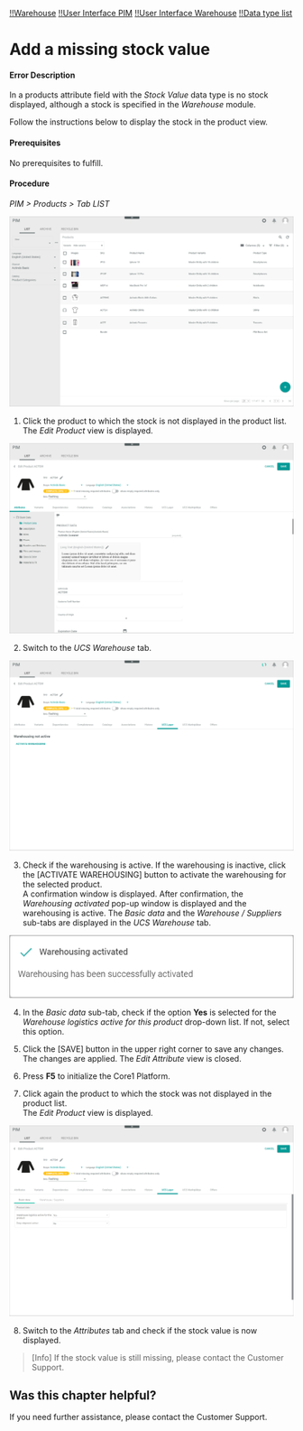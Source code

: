 [!!Warehouse](RetailSuiteWarehousing)
[!!User Interface PIM](../UserInterface/00_UserInterface.md)
[!!User Interface Warehouse](../../RetailSuiteWarehousing/UserInterface/00_UserInterface.md)
[!!Data type list](../UserInterface/04_DataTypeList.md)


# Add a missing stock value

#### Error Description
In a products attribute field with the *Stock Value* data type is no stock displayed, although a stock is specified in the *Warehouse* module.

Follow the instructions below to display the stock in the product view.

#### Prerequisites

No prerequisites to fulfill.

#### Procedure
*PIM > Products > Tab LIST*

![Products](../../Assets/Screenshots/PIM/Products/List/Products.png "[Products]")

1. Click the product to which the stock is not displayed in the product list.
  The *Edit Product* view is displayed.

  ![Attributes](../../Assets/Screenshots/PIM/Products/List/Attributes/AttributesEdit.png "[Attributes]")

2. Switch to the *UCS Warehouse* tab.   

  ![UCS Warehouse](../../Assets/Screenshots/PIM/Products/List/UCSWarehouse/WarehousingNotActive.png "[UCS Warehouse]")

3. Check if the warehousing is active. If the warehousing is inactive, click the [ACTIVATE WAREHOUSING] button to activate the warehousing for the selected product.   
  A confirmation window is displayed. After confirmation, the *Warehousing activated* pop-up window is displayed and the warehousing is active. The *Basic data* and the *Warehouse / Suppliers* sub-tabs are displayed in the *UCS Warehouse* tab.

  ![Warehousing activated](../../Assets/Screenshots/PIM/Products/List/UCSWarehouse/WarehousingActivated.png "[Warehousing activated]")

4. In the *Basic data* sub-tab, check if the option **Yes** is selected for the *Warehouse logistics active for this product* drop-down list. If not, select this option.

5. Click the [SAVE] button in the upper right corner to save any changes.   
  The changes are applied. The *Edit Attribute* view is closed.

6. Press **F5** to initialize the Core1 Platform.

7. Click again the product to which the stock was not displayed in the product list.   
  The *Edit Product* view is displayed.

  ![UCS Warehouse](../../Assets/Screenshots/PIM/Products/List/UCSWarehouse/UCSWarehouseEdit.png "[UCS Warehouse]")

8. Switch to the *Attributes* tab and check if the stock value is now displayed.

  > [Info] If the stock value is still missing, please contact the Customer Support.    



## Was this chapter helpful?

If you need further assistance, please contact the Customer Support.

